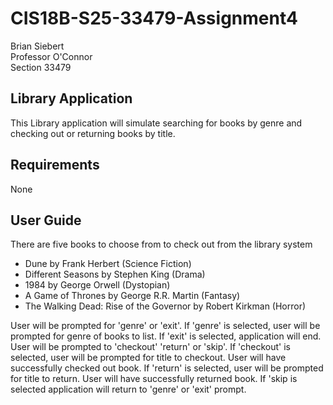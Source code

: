 # CIS18B-S25-33479-Assignment4

Brian Siebert  
Professor O'Connor  
Section 33479 

## Library Application

This Library application will simulate searching for books by genre and checking out or returning books by title.

## Requirements

None

## User Guide

There are five books to choose from to check out from the library system
- Dune by Frank Herbert (Science Fiction)
- Different Seasons by Stephen King (Drama)
- 1984 by George Orwell (Dystopian)
- A Game of Thrones by George R.R. Martin (Fantasy)
- The Walking Dead: Rise of the Governor by Robert Kirkman (Horror)

User will be prompted for 'genre' or 'exit'.
If 'genre' is selected, user will be prompted for genre of books to list.
If 'exit' is selected, application will end.
User will be prompted to 'checkout' 'return' or 'skip'.
If 'checkout' is selected, user will be prompted for title to checkout.
User will have successfully checked out book.
If 'return' is selected, user will be prompted for title to return.
User will have successfully returned book.
If 'skip is selected application will return to 'genre' or 'exit' prompt.